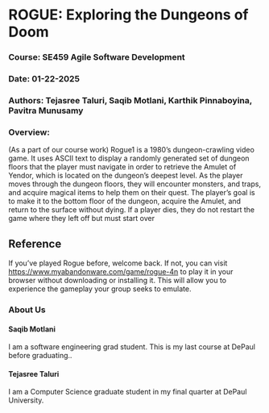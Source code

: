 # ROGUE: Exploring the Dungeons of  Doom
### Course: SE459 Agile Software Development 
### Date: 01-22-2025
### Authors: Tejasree Taluri, Saqib Motlani, Karthik Pinnaboyina, Pavitra Munusamy
### Overview: 
(As a part of our course work)
 Rogue1 is a 1980’s dungeon-crawling video game. It uses ASCII text to display a randomly
 generated set of dungeon floors that the player must navigate in order to retrieve the Amulet of
 Yendor, which is located on the dungeon’s deepest level. As the player moves through the
 dungeon floors, they will encounter monsters, and traps, and acquire magical items to help them on
 their quest. The player’s goal is to make it to the bottom floor of the dungeon, acquire the
 Amulet, and return to the surface without dying. If a player dies, they do not restart the game
 where they left off but must start over

## Reference
 If you’ve played Rogue before, welcome back. If not, you can visit
 https://www.myabandonware.com/game/rogue-4n to play it in your browser without downloading
 or installing it. This will allow you to experience the gameplay your group seeks to
 emulate.

### About Us
#### Saqib Motlani
I am a software engineering grad student. This is my last course at DePaul before graduating..

#### Tejasree Taluri
I am a Computer Science graduate student in my final quarter at DePaul University.

